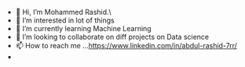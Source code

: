- 👋 Hi, I’m Mohammed Rashid.\
- 👀 I’m interested in lot of things
- 🌱 I’m currently learning Machine Learning
- 💞️ I’m looking to collaborate on diff projects on Data science
- 📫 How to reach me ...https://www.linkedin.com/in/abdul-rashid-7rr/
- 

<!---
abdul-rashid-7rr/abdul-rashid-7rr is a ✨ special ✨ repository because its `README.md` (this file) appears on your GitHub profile.
You can click the Preview link to take a look at your changes.
--->

